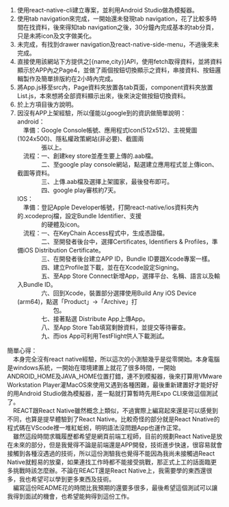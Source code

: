 1. 使用react-native-cli建立專案，並利用Android Studio做為模擬器。
2. 使用tab navigation來完成，一開始還未發現tab navigation，花了比較多時間在找資料，後來得知tab navigation之後，30分鐘內完成基本的tab分頁，只是未將icon及文字做美化。
3. 未完成，有找到drawer navigation及react-native-side-menu，不過後來未完成。
4. 直接使用該網站下方提供之[{name,city}]API，使用fetch取得資料，並將資料顯示於APP內之Page4，並做了兩個按鈕切換顯示之資料，串接資料、按鈕邏輯製作及簡單排版約在2小時內完成。
5. 將App.js移至src內，Page資料夾放置各tab頁面，component資料夾放置List.js，本來想將全部資料顯示出來，後來決定做按鈕切換資料。
6. 於上方項目後方說明。
7. 因沒有APP上架經驗，所以僅能以google到的資訊做簡單說明：  
android：  
&emsp;準備：Google Console帳號、應用程式Icon(512x512)、主視覺圖(1024x500)、隱私權政策網站(非必要)、截圖兩  
&emsp;&emsp;&emsp;&emsp;張以上。  
&emsp;流程：一、創建key store並產生要上傳的.aab檔。  
&emsp;&emsp;&emsp;&emsp;二、至google play console網站，點選建立應用程式並上傳icon、截圖等資料。  
&emsp;&emsp;&emsp;&emsp;三、上傳.aab檔及選擇上架國家，最後發布即可。  
&emsp;&emsp;&emsp;&emsp;四、google play審核約7天。  
IOS：  
&emsp;準備：登記Apple Developer帳號，打開react-native/ios資料夾內的.xcodeproj檔，設定Bundle Identifier、支援  
&emsp;&emsp;&emsp;&emsp;的硬體及icon。  
&emsp;流程：一、在KeyChain Access程式中，生成憑證檔。  
&emsp;&emsp;&emsp;&emsp;二、至開發者後台中，選擇Certificates, Identifiers & Profiles，準備iOS Distribution Certificate。  
&emsp;&emsp;&emsp;&emsp;三、在開發者後台建立APP ID，Bundle ID要跟Xcode專案一樣。  
&emsp;&emsp;&emsp;&emsp;四、建立Profile並下載，並在在Xcode設定Signing。  
&emsp;&emsp;&emsp;&emsp;五、至App Store Connect新增App，選擇平台、名稱、語言以及輸入Bundle ID。  
&emsp;&emsp;&emsp;&emsp;六、回到Xcode，裝置部分選擇使用Build Any iOS Device (arm64)，點選「Product」->「Archive」打  
&emsp;&emsp;&emsp;&emsp;&emsp;&emsp;包。  
&emsp;&emsp;&emsp;&emsp;七、接著點選 Distribute App上傳App。  
&emsp;&emsp;&emsp;&emsp;八、至App Store Tab填寫剩餘資料，並提交等待審查。  
&emsp;&emsp;&emsp;&emsp;九、而ios App可利用TestFlight供人下載測試。  
  

簡單心得：  
&emsp;本身完全沒有react native經驗，所以這次的小測驗幾乎是從零開始。本身電腦是windows系統，一開始在環境建置上就花了很多時間，一開始ANDROID_HOME及JAVA_HOME位置打錯，連不到模擬器，後來打算用VMware Workstation Player灌MacOS來使用又遇到各種困難，最後重新建置好才能好好的用Android Studio做為模擬器，差一點就打算暫時先用Expo CLI來做這個測試了。  
&emsp;REACT跟React Native雖然概念上類似，不過實際上編寫起來還是可以感覺到不同，也算是提早體驗到了React Native。比較奇怪的部分就是React Nnative的程式碼在VScode裡一堆紅蚯蚓，明明語法沒問題App也運作正常。  
&emsp;雖然這段時間求職履歷都希望是網頁前端工程師，目前的規劃React Native是放在未來的部分，但是我覺得不論是前端還是APP開發，技術進步快速，很容易就會接觸到各種沒遇過的技術，所以這份測驗我也覺得不能因為我尚未接觸過React Native就輕易的放棄，如果連找工作時都不能接受挑戰，那正式上工的話面臨更多挑戰時該怎麼辦。不論在REACT還是React Native上，我需要學的東西還很多，我也希望可以學到更多東西及技術。  
&emsp;編寫這份README花的時間比我預期的還要多很多，最後希望這個測試可以讓我得到面試的機會，也希望能夠得到這份工作。
